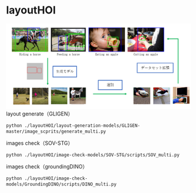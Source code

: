 # layoutHOI
![layout gennerated images for HOI](/pipeline01.png)
layout generate（GLIGEN）
```
python ./layoutHOI/layout-generation-models/GLIGEN-master/image_scprits/generate_multi.py
```
images check（SOV-STG）
```
python ./layoutHOI/image-check-models/SOV-STG/scripts/SOV_multi.py
```
images check（groundingDINO）
```
python ./layoutHOI/image-check-models/GroundingDINO/scripts/DINO_multi.py
```
